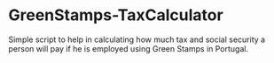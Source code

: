 # GreenStamps-TaxCalculator
Simple script to help in calculating how much tax and social security a person will pay if he is employed using Green Stamps in Portugal.
